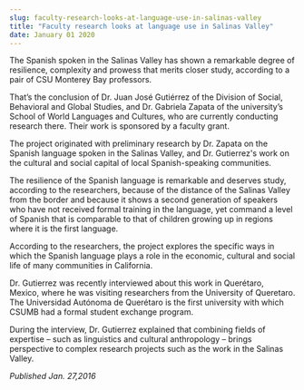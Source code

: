 ```yaml
---
slug: faculty-research-looks-at-language-use-in-salinas-valley
title: "Faculty research looks at language use in Salinas Valley"
date: January 01 2020
---
```


 
<p>
  The Spanish spoken in the Salinas Valley has shown a remarkable degree of
  resilience, complexity and prowess that merits closer study, according to a
  pair of CSU Monterey Bay professors.
</p>
<p>
  That’s the conclusion of Dr. Juan José Gutiérrez of the Division of Social,
  Behavioral and Global Studies, and Dr. Gabriela Zapata of the university’s
  School of World Languages and Cultures, who are currently conducting research
  there. Their work is sponsored by a faculty grant.
</p>
<p>
  The project originated with preliminary research by Dr. Zapata on the Spanish
  language spoken in the Salinas Valley, and Dr. Gutierrez's work on the
  cultural and social capital of local Spanish&#45;speaking communities.
</p>
<p>
  The resilience of the Spanish language is remarkable and deserves study,
  according to the researchers, because of the distance of the Salinas Valley
  from the border and because it shows a second generation of speakers who have
  not received formal training in the language, yet command a level of Spanish
  that is comparable to that of children growing up in regions where it is the
  first language.
</p>
<p>
  According to the researchers, the project explores the specific ways in which
  the Spanish language plays a role in the economic, cultural and social life of
  many communities in California.
</p>
<p>
  Dr. Gutierrez was recently interviewed about this work in Querétaro, Mexico,
  where he was visiting researchers from the University of Queretaro. The
  Universidad Autónoma de Querétaro is the first university with which CSUMB had
  a formal student exchange program.
</p>
<p>
  During the interview, Dr. Gutierrez explained that combining fields of
  expertise – such as linguistics and cultural anthropology – brings perspective
  to complex research projects such as the work in the Salinas Valley.
</p>
<p><em>Published Jan. 27,2016</em></p>
 
